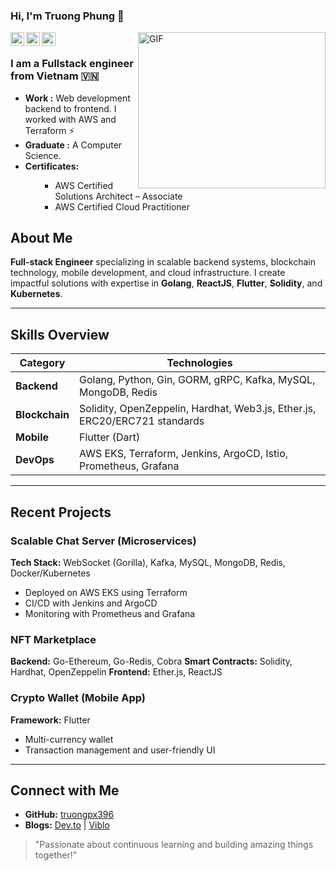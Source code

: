
<!--
**truongpx396/truongpx396** is a ✨ _special_ ✨ repository because its `README.md` (this file) appears on your GitHub profile.

Here are some ideas to get you started:

- 🔭 I’m currently working on ...
- 🌱 I’m currently learning ...
- 👯 I’m looking to collaborate on ...
- 🤔 I’m looking for help with ...
- 💬 Ask me about ...
- 📫 How to reach me: ...
- 😄 Pronouns: ...
- ⚡ Fun fact: ...
-->

### Hi, I'm Truong Phung 👋

<a href="https://www.linkedin.com/in/truongpx396/">
  <img align="left" alt="Truong Phung's Linkdein" title="Truong Phung's Linkdein" width="22px" src="https://cdn.jsdelivr.net/npm/simple-icons@v3/icons/linkedin.svg" />
</a>
<a href="https://dev.to/truongpx396">
  <img align="left" alt="Truong PX's Dev.to" title="Truong PX's Dev.to" width="22px" src="https://cdn.jsdelivr.net/npm/simple-icons@v3/icons/dev-dot-to.svg" />
</a>
<a href="mailto:truongpx396@gmail.com">
  <img align="left" alt="Truong PX's Gmail" title="Truong PX's Gmail" width="22px" fill="#AB7C94" src="https://cdn.jsdelivr.net/npm/simple-icons@v3/icons/gmail.svg" />
</a>
<img align="right" alt="GIF" width="300px" height="250px" src="https://camo.githubusercontent.com/2366b34bb903c09617990fb5fff4622f3e941349e846ddb7e73df872a9d21233/68747470733a2f2f63646e2e6472696262626c652e636f6d2f75736572732f3733303730332f73637265656e73686f74732f363538313234332f6176656e746f2e676966" />
<br/>

### I am a Fullstack engineer from Vietnam 🇻🇳
-  **Work :** Web development backend to frontend. I worked with AWS and Terraform :zap:
-  **Graduate :** A Computer Science. 
-  **Certificates:** <ul><ul>
        <li>AWS Certified Solutions Architect – Associate</li>
        <li>AWS Certified Cloud Practitioner</li>
          </ul>
        </ul>

## About Me

**Full-stack Engineer** specializing in scalable backend systems, blockchain technology, mobile development, and cloud infrastructure. I create impactful solutions with expertise in **Golang**, **ReactJS**, **Flutter**, **Solidity**, and **Kubernetes**.

---

## Skills Overview

| **Category**         | **Technologies**                                                                 |
|----------------------|---------------------------------------------------------------------------------|
| **Backend**          | Golang, Python, Gin, GORM, gRPC, Kafka, MySQL, MongoDB, Redis                   |
| **Blockchain**       | Solidity, OpenZeppelin, Hardhat, Web3.js, Ether.js, ERC20/ERC721 standards      |
| **Mobile**           | Flutter (Dart)                                                                 |
| **DevOps**           | AWS EKS, Terraform, Jenkins, ArgoCD, Istio, Prometheus, Grafana                |

---

## Recent Projects

### Scalable Chat Server (Microservices)
**Tech Stack:** WebSocket (Gorilla), Kafka, MySQL, MongoDB, Redis, Docker/Kubernetes
- Deployed on AWS EKS using Terraform
- CI/CD with Jenkins and ArgoCD
- Monitoring with Prometheus and Grafana

### NFT Marketplace
**Backend:** Go-Ethereum, Go-Redis, Cobra
**Smart Contracts:** Solidity, Hardhat, OpenZeppelin
**Frontend:** Ether.js, ReactJS

### Crypto Wallet (Mobile App)
**Framework:** Flutter
- Multi-currency wallet
- Transaction management and user-friendly UI

---


## Connect with Me

- **GitHub:** [truongpx396](https://github.com/truongpx396)
- **Blogs:** [Dev.to](https://dev.to/truongpx396) | [Viblo](https://viblo.asia/u/truong396)

> "Passionate about continuous learning and building amazing things together!"

